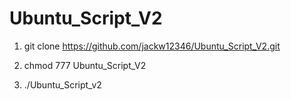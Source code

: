 # Ubuntu_Script_V2

1. git clone https://github.com/jackw12346/Ubuntu_Script_V2.git

2. chmod 777 Ubuntu_Script_V2

3. ./Ubuntu_Script_v2